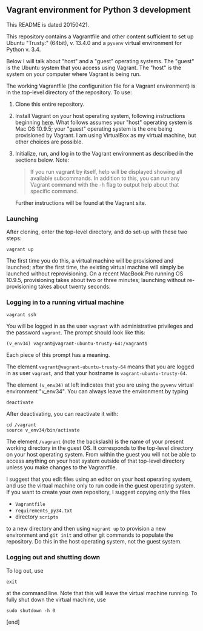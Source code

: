 ## Vagrant environment for Python 3 development

This README is dated 20150421.

This repository contains a Vagrantfile and other content sufficient to set up Ubuntu "Trusty:" (64bit), v. 13.4.0 and a `pyvenv` virtual environment for Python v. 3.4.

Below I will talk about "host" and a "guest" operating systems. The "guest" is the Ubuntu system that you access using Vagrant. The "host" is the system on your computer where Vagrant is being run.

The working Vagrantfile (the configuration file for a Vagrant environment) is in the top-level directory of the repository. To use:

 1. Clone this entire repository.
 1. Install Vagrant on your host operating system, following instructions beginning [here](http://docs.vagrantup.com/v2/installation/). What follows assumes your "host" operating system is Mac OS 10.9.5; your "guest" operating system is the one being provisioned by Vagrant. I am using VirtualBox as my virtual machine, but other choices are possible.
 1. Initialize, run, and log in to the Vagrant environment as described in the sections below. Note:

    > If you run vagrant by itself, help will be displayed showing all available subcommands. In addition to this, you can run any Vagrant command with the -h flag to output help about that specific command.
      
    Further instructions will be found at the Vagrant site.

### Launching

After cloning, enter the top-level directory, and do set-up with these two steps:

    vagrant up

The first time you do this, a virtual machine will be provisioned and launched; after the first time, the existing virtual machine will simply be launched without reprovisioning. On a recent MacBook Pro running OS 10.9.5, provisioning takes about two or three minutes; launching without re-provisioning takes about twenty seconds.

### Logging in to a running virtual machine

    vagrant ssh

You will be logged in as the user `vagrant` with administrative privileges and the password `vagrant`. The prompt should look like this:

    (v_env34) vagrant@vagrant-ubuntu-trusty-64:/vagrant$

Each piece of this prompt has a meaning.

The element `vagrant@vagrant-ubuntu-trusty-64` means that you are logged in as user `vagrant`, and that your hostname is `vagrant-ubuntu-trusty-64`.

The element `(v_env34)` at left indicates that you are using the `pyvenv` virtual environment "v_env34". You can always leave the environment by typing

    deactivate

After deactivating, you can reactivate it with:

    cd /vagrant
    source v_env34/bin/activate

The element `/vagrant` (note the backslash) is the name of your present working directory in the guest OS. It corresponds to the top-level directory on your host operating system. From within the guest you will not be able to access anything on your host system outside of that top-level directory unless you make changes to the Vagrantfile. 

I suggest that you edit files using an editor on your host operating system, and use the virtual machine only to run code in the guest operating system. If you want to create your own repository, I suggest copying only the files

 * `Vagrantfile`
 * `requirements_py34.txt`
 * directory `scripts`
 
to a new directory and then using `vagrant up` to provision a new environment and `git init` and other git commands to populate the repository. Do this in the host operating system, not the guest system.

### Logging out and shutting down

To log out, use

    exit

at the command line. Note that this will leave the virtual machine running. To fully shut down the virtual machine, use

    sudo shutdown -h 0

[end]
